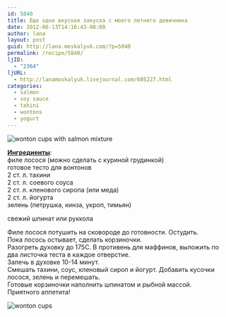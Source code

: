```yaml
---
id: 5840
title: Еще одна вкусная закуска с моего летнего девичника
date: 2012-06-13T14:16:43-08:00
author: lana
layout: post
guid: http://lana.moskalyuk.com/?p=5840
permalink: /recipe/5840/
ljID:
  - "2364"
ljURL:
  - http://lanamoskalyuk.livejournal.com/605227.html
categories:
  - salmon
  - soy sauce
  - tahini
  - wontons
  - yogurt
---
```

![wonton cups with salmon mixture](http://farm6.staticflickr.com/5466/7369829630_2ed9b53a28_z.jpg)

**[Ингредиенты](http://www.healthyseasonalrecipes.com/blog-table-of-contents/733-sesame-chicken-wonton-cups.html)**:  
филе лосося (можно сделать с куриной грудинкой)  
готовое тесто для вонтонов  
2 ст. л. тахини  
2 ст. л. соевого соуса  
2 ст. л. кленового сиропа (или меда)  
2 ст. л. йогурта  
зелень (петрушка, кинза, укроп, тимьян)

свежий шпинат или руккола

Филе лосося потушить на сковороде до готовности. Остудить.  
Пока лосось остывает, сделать корзиночки.  
Разогреть духовку до 175С. В противень для маффинов, выложить по два листочка теста в каждое отверстие.  
Запечь в духовке 10-14 минут.  
Смешать тахини, соус, кленовый сироп и йогурт. Добавить кусочки лосося, зелень и перемешать.  
Готовые корзиночки наполнить шпинатом и рыбной массой.  
Приятного аппетита!

![wonton cups](http://farm8.staticflickr.com/7088/7184593837_d8c6379e93_z.jpg)